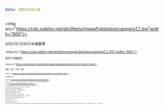 ```yaml
---
date: 2024/04/28
---
```

<img src="https://cdn.jsdelivr.net/gh/lifeiny/imageField/plog/camping7_1.jpg"width="800"/>

<small>2022.10.22长沙泳滩露营<small/>

<img src="https://cdn.jsdelivr.net/gh/lifeiny/imageField/plog/camping7_3.JPG"width="800"/>

<small>蓝天下的瞭望台<small/>

<img src="https://cdn.jsdelivr.net/gh/lifeiny/imageField/plog/camping7_4.JPG"width="800"/>

<small> 海滩、石头、大海、蓝天<small/>

<img src="https://cdn.jsdelivr.net/gh/lifeiny/imageField/plog/camping7_5.JPG"width="800"/>

<small> 从帐篷望向大海<small/>

<img src="https://cdn.jsdelivr.net/gh/lifeiny/imageField/plog/camping7_6.JPG"width="800"/>

<small> 那时我们有梦，关于文学，关于爱情，关于穿越世界的旅行，
如今我们深夜饮酒，杯子碰到一起，都是梦破碎的声音. <small/>

<img src="https://cdn.jsdelivr.net/gh/lifeiny/imageField/plog/camping7_2.jpg"width="800"/>



<small>对于大海的向往像是一道挥不去的梦，我在我的十九岁，选择了一所距离大海甚是遥远的学校，只因为从地图上看他们近在咫尺。

第一次见到大海是在2015年的清明节，那是大一的下学期，跟同学去了青岛。青岛的海清澈又冰冷。

第二次是2015年的暑假，去秦皇岛找同学玩。秦皇岛的海晴阴不定。

第三次是在2016年暑假，跟做家教的家长去了秦皇岛。夜晚的南戴河会有荧光。

第四次是在2018年的6月，本科毕业和同学一起去了威海。

第五次是在2021年9月，见了10年未见的好友，看了深圳湾。

之后就在香港，在天天都能见到海的日子里，有时也会嫌弃这咸湿的海风。

把在香港见到的所有的海当作第六次的话，第七次就是做实验去宁波见到的了，宁波的海水浑浊。

第八次是2023年8月底在澳洲见的，羡慕老天把那么好的海滩给了澳大利亚。

第九次是2023年11月去日本转机厦门时见到的。

第十次是同月在日本芥屋看的。

我记得每个地方看过的海，海跟海也有很大的不同。

虽然之前我也见过好几次大海，在海滩上赤足奔跑，在潮涌的岸边游泳，在疾驰的船上迎风而立，在雨天看灯塔下的惊涛拍岸。但唯有此时此刻，我才真正觉得大海离我这么近。这就是大海吗？这就是大海。往前是潮水变幻的海湾，往后是丛林和公路。我窝在睡袋里，睡袋放在沙滩上，沙滩上沙子形成的小沙丘凹凸不平，小沙丘在身子底下硌断了我一个又一个的关于星辰大海的梦。<small/>
